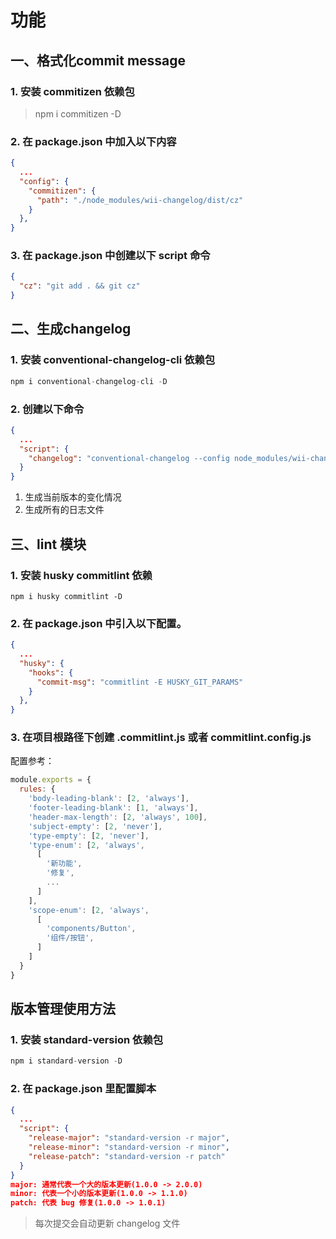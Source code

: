 # 功能   

## 一、格式化commit message

### 1. 安装 commitizen 依赖包

> npm i commitizen -D

### 2. 在 package.json 中加入以下内容

```json
{
  ...
  "config": {
    "commitizen": {
      "path": "./node_modules/wii-changelog/dist/cz"
    }
  },
}
```

### 3. 在 package.json 中创建以下 script 命令

```json
{
  "cz": "git add . && git cz"
}
```

## 二、生成changelog

### 1. 安装 conventional-changelog-cli 依赖包

```js
npm i conventional-changelog-cli -D
```

### 2. 创建以下命令

```json
{
  ...
  "script": {
    "changelog": "conventional-changelog --config node_modules/wii-changelog/lib/log -i CHANGELOG.md -s -r 0",
  }
}
```
1. 生成当前版本的变化情况
0. 生成所有的日志文件

## 三、lint 模块

### 1. 安装 husky commitlint 依赖

```shall
npm i husky commitlint -D
```

### 2. 在 package.json 中引入以下配置。

```json
{
  ...
  "husky": {
    "hooks": {
      "commit-msg": "commitlint -E HUSKY_GIT_PARAMS"
    }
  },
}
```

### 3. 在项目根路径下创建 .commitlint.js 或者 commitlint.config.js

配置参考：

```js
module.exports = {
  rules: {
    'body-leading-blank': [2, 'always'],
    'footer-leading-blank': [1, 'always'],
    'header-max-length': [2, 'always', 100],
    'subject-empty': [2, 'never'],
    'type-empty': [2, 'never'],
    'type-enum': [2, 'always',
      [
        '新功能',
        '修复',
        ...
      ]
    ],
    'scope-enum': [2, 'always',
      [
        'components/Button',
        '组件/按钮',
      ]
    ]
  }
}
```

## 版本管理使用方法

### 1. 安装 standard-version 依赖包

```js
npm i standard-version -D
```

### 2. 在 package.json 里配置脚本

```json
{
  ...
  "script": {
    "release-major": "standard-version -r major",
    "release-minor": "standard-version -r minor",
    "release-patch": "standard-version -r patch"
  }
}
major: 通常代表一个大的版本更新(1.0.0 -> 2.0.0)
minor: 代表一个小的版本更新(1.0.0 -> 1.1.0)
patch: 代表 bug 修复(1.0.0 -> 1.0.1)
```

> 每次提交会自动更新 changelog 文件